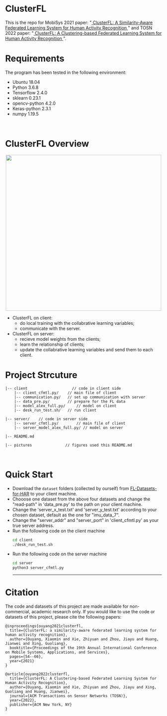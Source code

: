# ClusterFL
This is the repo for MobiSys 2021 paper: "<a href="https://dl.acm.org/doi/10.1145/3458864.3467681"> ClusterFL: A Similarity-Aware Federated Learning System for Human Activity Recognition </a>" and TOSN 2022 paper: "<a href="https://dl.acm.org/doi/10.1145/3554980"> ClusterFL: A Clustering-based Federated Learning System for Human Activity Recognition </a>".
<br>

# Requirements
The program has been tested in the following environment: 
* Ubuntu 18.04
* Python 3.6.8
* Tensorflow 2.4.0
* sklearn 0.23.1
* opencv-python 4.2.0
* Keras-python 2.3.1
* numpy 1.19.5
<br>

# ClusterFL Overview
<p align="center" >
	<img src="https://github.com/xmouyang/ClusterFL/blob/main/figures/ClusterFL-system-overview.png" width="500">
</p>

* ClusterFL on client: 
	* do local training with the collabrative learning variables;
	* communicate with the server.
* ClusterFL on server: 
	* recieve model weights from the clients;
	* learn the relationship of clients;
	* update the collabrative learning variables and send them to each client.


# Project Strcuture
```
|-- client                    // code in client side
    |-- client_cfmtl.py/	// main file of client 
    |-- communication.py/	// set up communication with server
    |-- data_pre.py/		// prepare for the FL data
    |-- model_alex_full.py/ 	// model on client 
    |-- desk_run_test.sh/	// run client 

|-- server/    // code in server side
    |-- server_cfmtl.py/        // main file of client
    |-- server_model_alex_full.py/ // model on server 

|-- README.md

|-- pictures               // figures used this README.md
```
<br>

# Quick Start
* Download the `dataset` folders (collected by ourself) from [FL-Datasets-for-HAR](https://github.com/xmouyang/FL-Datasets-for-HAR) to your client machine.
* Chooose one dataset from the above four datasets and change the "read-path" in 'data_pre.py' to the path on your client machine.
* Change the 'server_x_test.txt' and 'server_y_test.txt' according to your chosen dataset, default as the one for "imu_data_7".
* Change the "server_addr" and "server_port" in 'client_cfmtl.py' as your true server address. 
* Run the following code on the client machine
    ```bash
    cd client
    ./desk_run_test.sh
    ```
* Run the following code on the server machine
    ```bash
    cd server
    python3 server_cfmtl.py
    ```
    ---

# Citation
The code and datasets of this project are made available for non-commercial, academic research only. If you would like to use the code or datasets of this project, please cite the following papers:
```
@inproceedings{ouyang2021clusterfl,
  title={ClusterFL: a similarity-aware federated learning system for human activity recognition},
  author={Ouyang, Xiaomin and Xie, Zhiyuan and Zhou, Jiayu and Huang, Jianwei and Xing, Guoliang},
  booktitle={Proceedings of the 19th Annual International Conference on Mobile Systems, Applications, and Services},
  pages={54--66},
  year={2021}
}
```
    
```
@article{ouyang2022clusterfl,
  title={ClusterFL: A Clustering-based Federated Learning System for Human Activity Recognition},
  author={Ouyang, Xiaomin and Xie, Zhiyuan and Zhou, Jiayu and Xing, Guoliang and Huang, Jianwei},
  journal={ACM Transactions on Sensor Networks (TOSN)},
  year={2022},
  publisher={ACM New York, NY}
}
```

